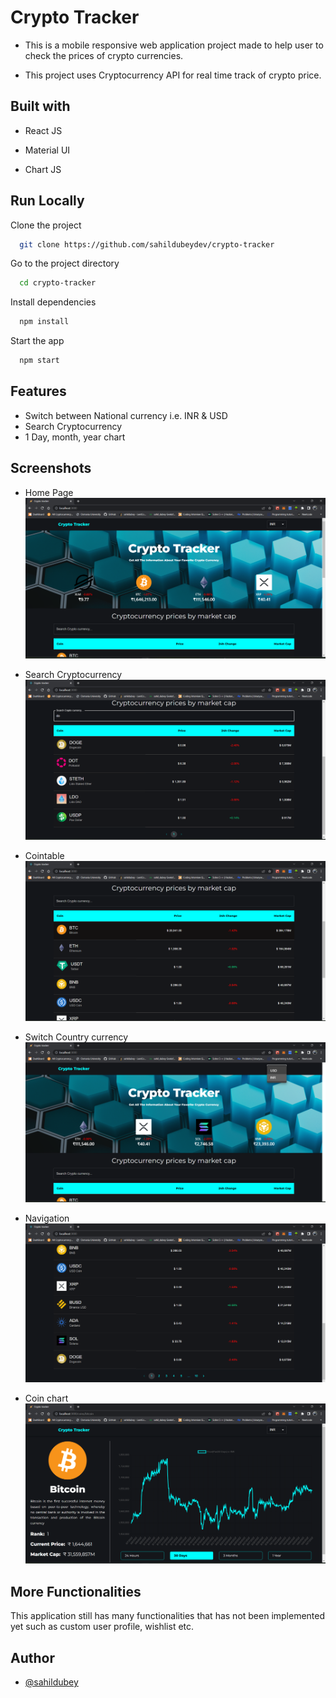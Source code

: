 
# Crypto Tracker

- This is a mobile responsive web application project made to help user to check the prices of crypto currencies.

- This project uses Cryptocurrency API for real time track of crypto price.
## Built with

- React JS

- Material UI

- Chart JS


## Run Locally

Clone the project

```bash
  git clone https://github.com/sahildubeydev/crypto-tracker
```

Go to the project directory

```bash
  cd crypto-tracker
```

Install dependencies

```bash
  npm install
```

Start the app

```bash
  npm start
```

## Features
- Switch between National currency i.e. INR & USD
- Search Cryptocurrency
- 1 Day, month, year chart

## Screenshots
- Home Page
![home page](screenshot/homepage.png)

- Search Cryptocurrency
![search currency](screenshot/search.png)

- Cointable 
![cointable](screenshot/cointable.png)

- Switch Country currency
![switch currency](screenshot/switchcurrency.png)

- Navigation
![navigation](screenshot/navigation.png)

- Coin chart
![coinchart](screenshot/coinchart.png)


## More Functionalities

This application still has many functionalities 
that has not been implemented yet such as custom user profile, wishlist etc.
## Author

- [@sahildubey](https://github.com/sahildubeydev)


